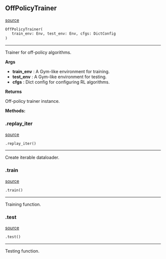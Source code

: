 #


## OffPolicyTrainer
[source](https://github.com/RLE-Foundation/Hsuanwu/blob/main/hsuanwu/common/engine/off_policy_trainer.py/#L18)
```python 
OffPolicyTrainer(
   train_env: Env, test_env: Env, cfgs: DictConfig
)
```


---
Trainer for off-policy algorithms.


**Args**

* **train_env**  : A Gym-like environment for training.
* **test_env**  : A Gym-like environment for testing.
* **cfgs**  : Dict config for configuring RL algorithms.


**Returns**

Off-policy trainer instance.


**Methods:**


### .replay_iter
[source](https://github.com/RLE-Foundation/Hsuanwu/blob/main/hsuanwu/common/engine/off_policy_trainer.py/#L70)
```python
.replay_iter()
```

---
Create iterable dataloader.


### .train
[source](https://github.com/RLE-Foundation/Hsuanwu/blob/main/hsuanwu/common/engine/off_policy_trainer.py/#L78)
```python
.train()
```

---
Training function.


### .test
[source](https://github.com/RLE-Foundation/Hsuanwu/blob/main/hsuanwu/common/engine/off_policy_trainer.py/#L132)
```python
.test()
```

---
Testing function.

